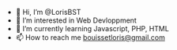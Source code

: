 - 👋 Hi, I’m @LorisBST
- 👀 I’m interested in Web Devloppment
- 🌱 I’m currently learning Javascript, PHP, HTML
- 📫 How to reach me bouissetloris@gmail.com

<!---
LorisBST/LorisBST is a ✨ special ✨ repository because its `README.md` (this file) appears on your GitHub profile.
You can click the Preview link to take a look at your changes.
--->
